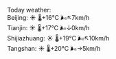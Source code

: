 Today weather:  
Beijing: ☀️   🌡️+16°C 🌬️↖7km/h  
Tianjin: ☀️   🌡️+17°C 🌬️↓0km/h  
Shijiazhuang: ☀️   🌡️+19°C 🌬️↖10km/h  
Tangshan: ☀️   🌡️+20°C 🌬️→5km/h  
